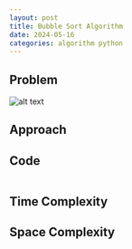 ```yaml
---
layout: post
title: Bubble Sort Algorithm
date: 2024-05-16
categories: algorithm python
---
```

## Problem
![alt text]()

## Approach


## Code
```python

```
## Time Complexity

## Space Complexity
